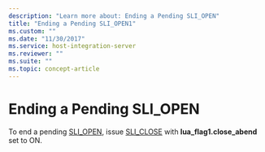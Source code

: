 ```yaml
---
description: "Learn more about: Ending a Pending SLI_OPEN"
title: "Ending a Pending SLI_OPEN1"
ms.custom: ""
ms.date: "11/30/2017"
ms.service: host-integration-server
ms.reviewer: ""
ms.suite: ""
ms.topic: concept-article
---
```

# Ending a Pending SLI_OPEN
To end a pending [SLI_OPEN](../core/sli-open2.md), issue [SLI_CLOSE](../core/sli-close1.md) with **lua_flag1.close_abend** set to ON.
